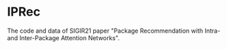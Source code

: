 # IPRec
The code and data of SIGIR21 paper "Package Recommendation with Intra- and Inter-Package Attention Networks". 
